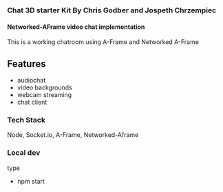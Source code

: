 ### Chat 3D starter Kit By Chris Godber and Jospeth Chrzempiec 
#### Networked-AFrame video chat implementation 

This is a working chatroom using A-Frame and Networked A-Frame 

## Features
- audiochat
- video backgrounds
- webcam streaming
- chat client 

### Tech Stack
Node, Socket.io, A-Frame, Networked-Aframe

### Local dev 
type 
- npm start

